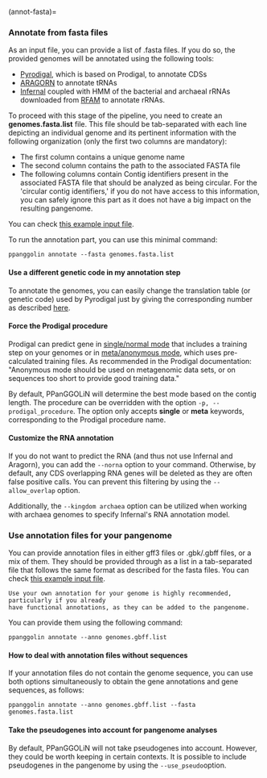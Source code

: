 (annot-fasta)=
### Annotate from fasta files

As an input file, you can provide a list of .fasta files. 
If you do so, the provided genomes will be annotated using the following tools: 

- [Pyrodigal](https://pyrodigal.readthedocs.io/en/stable/index.html), which is based on Prodigal, to annotate CDSs
- [ARAGORN](http://www.ansikte.se/ARAGORN/) to annotate tRNAs
- [Infernal](http://eddylab.org/infernal/) coupled with HMM of the bacterial and archaeal rRNAs downloaded from [RFAM](https://rfam.xfam.org/) to annotate rRNAs.

To proceed with this stage of the pipeline, you need to create an **genomes.fasta.list** file. 
This file should be tab-separated with each line depicting an individual genome and
its pertinent information with the following organization (only the first two columns are mandatory):

- The first column contains a unique genome name
- The second column contains the path to the associated FASTA file
- The following columns contain Contig identifiers present in the associated FASTA file that should be analyzed as being circular.
For the 'circular contig identifiers,' if you do not have access to this information, you can safely ignore this part as it does not have a big impact on the resulting pangenome.

You can check [this example input file](https://github.com/labgem/PPanGGOLiN/blob/master/testingDataset/genomes.fasta.list).

To run the annotation part, you can use this minimal command:

```
ppanggolin annotate --fasta genomes.fasta.list
```

#### Use a different genetic code in my annotation step
To annotate the genomes, you can easily change the translation table (or genetic code) used by Pyrodigal just by giving the corresponding number as described [here](https://www.ncbi.nlm.nih.gov/Taxonomy/Utils/wprintgc.cgi).

#### Force the Prodigal procedure
Prodigal can predict gene in [single/normal mode](https://github.com/hyattpd/prodigal/wiki/gene-prediction-modes#normal-mode) 
that includes a training step on your genomes or in [meta/anonymous mode](https://github.com/hyattpd/prodigal/wiki/gene-prediction-modes#anonymous-mode), 
which uses pre-calculated training files.
As recommended in the Prodigal documentation: "Anonymous mode should be used on metagenomic data sets, or on sequences too short to provide good training data."

By default, PPanGGOLiN will determine the best mode based on the contig length.
The procedure can be overridden with the option `-p, --prodigal_procedure`.
The option only accepts **single** or **meta** keywords, corresponding to the Prodigal procedure name.

#### Customize the RNA annotation
If you do not want to predict the RNA (and thus not use Infernal and Aragorn), you can add the `--norna` option to your command.
Otherwise, by default, any CDS overlapping RNA genes will be deleted as they are often false positive calls.
You can prevent this filtering by using the `--allow_overlap` option.

Additionally, the `--kingdom archaea` option can be utilized when working with archaea genomes 
to specify Infernal's RNA annotation model. 

### Use annotation files for your pangenome

You can provide annotation files in either gff3 files or .gbk/.gbff files, or a mix of them. They should be provided through as a list in a tab-separated file that follows the same format as described for the fasta files. You can check [this example input file](https://github.com/labgem/PPanGGOLiN/blob/master/testingDataset/genomes.gbff.list).

```{note}
Use your own annotation for your genome is highly recommended, particularly if you already
have functional annotations, as they can be added to the pangenome.
```

You can provide them using the following command: 

```
ppanggolin annotate --anno genomes.gbff.list
```

#### How to deal with annotation files without sequences

If your annotation files do not contain the genome sequence, 
you can use both options simultaneously to obtain the gene annotations and gene sequences, as follows: 

```
ppanggolin annotate --anno genomes.gbff.list --fasta genomes.fasta.list
```

#### Take the pseudogenes into account for pangenome analyses

By default, PPanGGOLiN will not take pseudogenes into account. 
However, they could be worth keeping in certain contexts.
It is possible to include pseudogenes in the pangenome by using the `--use_pseudo`option.
